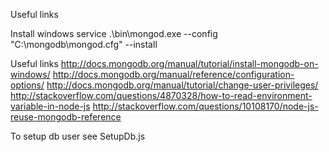Useful links

Install windows service 
.\bin\mongod.exe --config "C:\mongodb\mongod.cfg" --install

Useful links
http://docs.mongodb.org/manual/tutorial/install-mongodb-on-windows/
http://docs.mongodb.org/manual/reference/configuration-options/
http://docs.mongodb.org/manual/tutorial/change-user-privileges/
http://stackoverflow.com/questions/4870328/how-to-read-environment-variable-in-node-js
http://stackoverflow.com/questions/10108170/node-js-reuse-mongodb-reference

To setup db user see SetupDb.js

